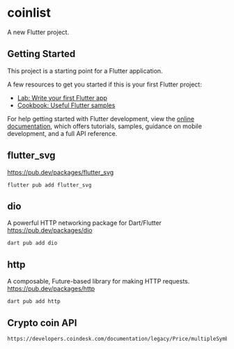 # coinlist

A new Flutter project.

## Getting Started

This project is a starting point for a Flutter application.

A few resources to get you started if this is your first Flutter project:

- [Lab: Write your first Flutter app](https://docs.flutter.dev/get-started/codelab)
- [Cookbook: Useful Flutter samples](https://docs.flutter.dev/cookbook)

For help getting started with Flutter development, view the
[online documentation](https://docs.flutter.dev/), which offers tutorials,
samples, guidance on mobile development, and a full API reference.


## flutter_svg  
https://pub.dev/packages/flutter_svg  

```shell
flutter pub add flutter_svg
```


## dio  
A powerful HTTP networking package for Dart/Flutter  
https://pub.dev/packages/dio  
```shell
dart pub add dio
```
## http
A composable, Future-based library for making HTTP requests.  
https://pub.dev/packages/http  
```shell
dart pub add http
```


## Crypto coin API  
```
https://developers.coindesk.com/documentation/legacy/Price/multipleSymbolsPriceEndpoint
```

